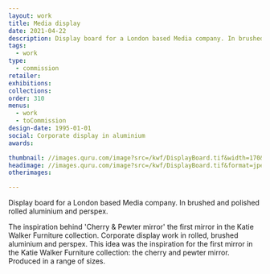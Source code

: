 ```yaml
---
layout: work
title: Media display
date: 2021-04-22
description: Display board for a London based Media company. In brushed and polished rolled aluminium and perspex.
tags:
  - work
type:
  - commission
retailer:
exhibitions:
collections:
order: 310
menus:
  - work
  - toCommission
design-date: 1995-01-01
social: Corporate display in aluminium
awards:

thumbnail: //images.quru.com/image?src=/kwf/DisplayBoard.tif&width=170&height=170&fill=auto&format=jpeg
headimage: //images.quru.com/image?src=/kwf/DisplayBoard.tif&format=jpeg
otherimages:

---
```

Display board for a London based Media company. In brushed and polished rolled aluminium and perspex.

The inspiration behind 'Cherry & Pewter mirror' the first mirror in the Katie Walker Furniture collection.
Corporate display work in rolled, brushed aluminium and perspex. This idea was the inspiration for the first mirror in the Katie Walker Furniture collection: the cherry and pewter mirror. Produced in a range of sizes.
